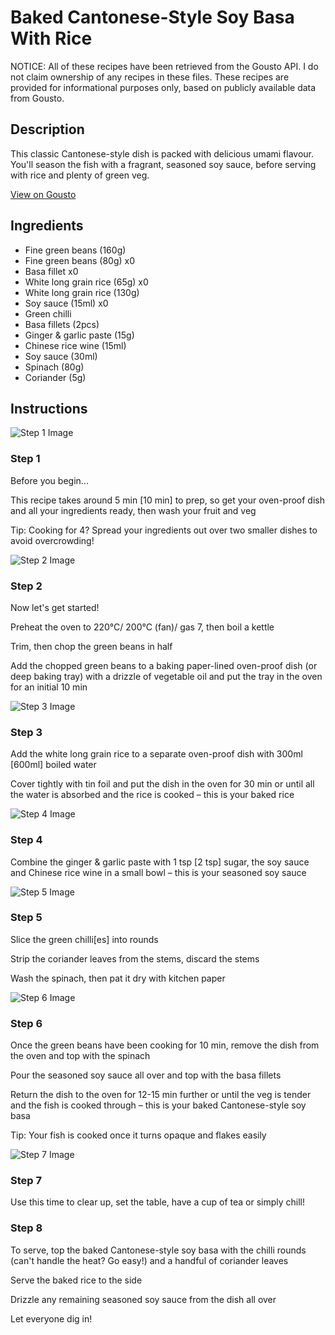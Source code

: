 # Baked Cantonese-Style Soy Basa With Rice

NOTICE: All of these recipes have been retrieved from the Gousto API. I do not claim ownership of any recipes in these files. These recipes are provided for informational purposes only, based on publicly available data from Gousto.

## Description

This classic Cantonese-style dish is packed with delicious umami flavour. You'll season the fish with a fragrant, seasoned soy sauce, before serving with rice and plenty of green veg.

[View on Gousto](https://www.gousto.co.uk/recipes/cookbook/cantonese-style-soy-baked-basa-with-rice)

## Ingredients

- Fine green beans (160g)
- Fine green beans (80g) x0
- Basa fillet x0
- White long grain rice (65g) x0
- White long grain rice (130g)
- Soy sauce (15ml) x0
- Green chilli
- Basa fillets (2pcs)
- Ginger & garlic paste (15g)
- Chinese rice wine (15ml)
- Soy sauce (30ml)
- Spinach (80g)
- Coriander (5g)

## Instructions

![Step 1 Image](https://production-media.gousto.co.uk/cms/recipe-step-image/Admin10mm-Step-1-1624273159192-x200.jpg)

### Step 1

Before you begin...

This recipe takes around 5 min <span class="text-danger">[10 min]</span> to prep, so get your oven-proof dish and all your ingredients ready, then wash your fruit and veg

Tip: Cooking for 4? Spread your ingredients out over two smaller dishes to avoid overcrowding!

![Step 2 Image](https://production-media.gousto.co.uk/cms/recipe-step-image/step-2-1624273162958-x200.jpg)

### Step 2

Now let's get started!

Preheat the oven to 220°C/ 200°C (fan)/ gas 7, then boil a kettle

Trim, then chop the green beans in half

Add the chopped green beans to a baking paper-lined oven-proof dish (or deep baking tray) with a drizzle of vegetable oil and put the tray in the oven for an initial 10 min

![Step 3 Image](https://production-media.gousto.co.uk/cms/recipe-step-image/step-3-1624273167506-x200.jpg)

### Step 3

Add the white long grain rice to a separate oven-proof dish with 300ml <span class="text-danger">[600ml] </span>boiled water

Cover tightly with tin foil and put the dish in the oven for 30 min or until all the water is absorbed and the rice is cooked – this is your baked rice

![Step 4 Image](https://production-media.gousto.co.uk/cms/recipe-step-image/step-4-1624273171938-x200.jpg)

### Step 4

Combine the ginger & garlic paste with 1 tsp<span class="text-danger"> [2 tsp]</span> sugar, the soy sauce and Chinese rice wine in a small bowl – this is your seasoned soy sauce

![Step 5 Image](https://production-media.gousto.co.uk/cms/recipe-step-image/Step-5-1646061160016-x200.jpg)

### Step 5

Slice the green chilli<span class="text-danger">[es]</span> into rounds

Strip the coriander leaves from the stems, discard the stems

Wash the spinach, then pat it dry with kitchen paper

![Step 6 Image](https://production-media.gousto.co.uk/cms/recipe-step-image/step-6-1624273179124-x200.jpg)

### Step 6

Once the green beans have been cooking for 10 min, remove the dish from the oven and top with the spinach

Pour the seasoned soy sauce all over and top with the basa fillets

Return the dish to the oven for 12-15 min further or until the veg is tender and the fish is cooked through – this is your baked Cantonese-style soy basa

Tip: Your fish is cooked once it turns opaque and flakes easily

![Step 7 Image](https://production-media.gousto.co.uk/cms/recipe-step-image/step-7-1624273182864-x200.jpg)

### Step 7

Use this time to clear up, set the table, have a cup of tea or simply chill!

### Step 8

To serve, top the baked Cantonese-style soy basa with the chilli rounds (can't handle the heat? Go easy!) and a handful of coriander leaves

Serve the baked rice to the side

Drizzle any remaining seasoned soy sauce from the dish all over

Let everyone dig in!

